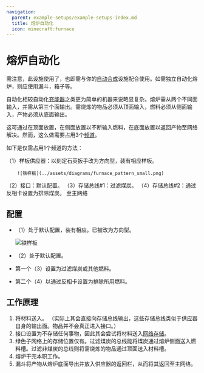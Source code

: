 ```yaml
---
navigation:
  parent: example-setups/example-setups-index.md
  title: 熔炉自动化
  icon: minecraft:furnace
---
```


# 熔炉自动化

需注意，此设施使用了<ItemLink id="pattern_provider" />，也即需与你的[自动合成](../ae2-mechanics/autocrafting.md)设施配合使用。如需独立自动化熔炉，则应使用漏斗，箱子等。

自动化<ItemLink id="minecraft:furnace" />相较自动化[充能器](../example-setups/charger-automation.md)之类更为简单的机器来说略显复杂。熔炉需从两个不同面输入，并需从第三个面输出。需烧炼的物品必须从顶面输入，燃料必须从侧面输入，产物必须从底面输出。

这可通过在顶面放置<ItemLink id="pattern_provider" />，在侧面放置<ItemLink id="export_bus" />以不断输入燃料，在底面放置<ItemLink id="import_bus" />以返回产物至网络解决。然而，这么做需要占用3个[频道](../ae2-mechanics/channels.md)。

如下是仅需占用1个频道的方法：

<GameScene zoom="6" interactive={true}>
  <ImportStructure src="../assets/assemblies/furnace_automation.snbt" />

<BoxAnnotation color="#dddddd" min="1 0 0" max="2 1 1">
        （1）样板供应器：以刻定石英扳手改为方向型，装有相应样板。

        ![铁样板](../assets/diagrams/furnace_pattern_small.png)
  </BoxAnnotation>

<BoxAnnotation color="#dddddd" min="1 1 0" max="2 1.3 1">
        （2）接口：默认配置。
  </BoxAnnotation>

<BoxAnnotation color="#dddddd" min="1 1 0" max="1.3 2 1">
        （3）存储总线#1：过滤煤炭。
        <ItemImage id="minecraft:coal" scale="2" />
  </BoxAnnotation>

<BoxAnnotation color="#dddddd" min="0 2 0" max="1 2.3 1">
        （4）存储总线#2：通过反相卡设置为排除煤炭。
        <Row><ItemImage id="minecraft:coal" scale="2" /><ItemImage id="inverter_card" scale="2" /></Row>
  </BoxAnnotation>

<DiamondAnnotation pos="4 0.5 0.5" color="#00ff00">
        至主网络
    </DiamondAnnotation>

  <IsometricCamera yaw="195" pitch="30" />
</GameScene>

## 配置

* <ItemLink id="pattern_provider" />（1）处于默认配置，装有相应<ItemLink id="processing_pattern" />。已被<ItemLink id="certus_quartz_wrench" />改为方向型。

  ![铁样板](../assets/diagrams/furnace_pattern.png)

* <ItemLink id="interface" />（2）处于默认配置。
* 第一个<ItemLink id="storage_bus" />（3）设置为过滤煤炭或其他燃料。
* 第二个<ItemLink id="storage_bus" />（4）以<ItemLink id="inverter_card" />通过反相卡设置为排除所用燃料。

## 工作原理

1. <ItemLink id="pattern_provider" />将材料送入<ItemLink id="interface" />。
   （实际上其会直接向存储总线输出，这些存储总线类似于供应器自身的输出面。物品并不会真正进入接口。）
2. 接口设置为不存储任何事物，因此其会尝试将材料送入[网络存储](../ae2-mechanics/import-export-storage.md)。
3. 绿色子网络上的存储位置仅有<ItemLink id="storage_bus" />。过滤煤炭的总线能将煤炭通过熔炉侧面送入燃料槽。过滤非煤炭的总线则将需烧炼的物品通过顶面送入材料槽。
4. 熔炉干完本职工作。
5. 漏斗将产物从熔炉底面导出并放入供应器的返回栏，从而将其返回至主网络。
